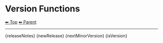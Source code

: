 # Version Functions

<!-- TEMPLATE header 2 -->
[⬅ Top](index.md) [⬅ Parent ](../index.md)
<hr />

{releaseNotes}
{newRelease}
{nextMinorVersion}
{isVersion}

